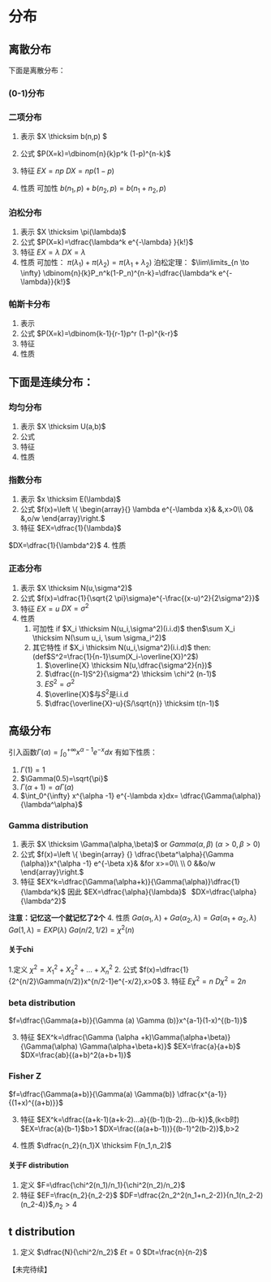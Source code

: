# 分布
## 离散分布
下面是离散分布：
### (0-1)分布
### 二项分布
1. 表示
$X \thicksim b(n,p) $
2. 公式
$P(X=k)=\dbinom{n}{k}p^k (1-p)^{n-k}$

3. 特征
$EX=np$
$DX=np(1-p)$
4. 性质
可加性
$b(n_1,p)+b(n_2,p)=b(n_1+n_2,p)$

### 泊松分布
1. 表示
$X \thicksim \pi(\lambda)$
2. 公式
$P(X=k)=\dfrac{\lambda^k e^{-\lambda} }{k!}$
3. 特征
$EX=\lambda$
$DX=\lambda$
4. 性质
可加性：
$\pi(\lambda_1)+\pi(\lambda_2)=\pi(\lambda_1+\lambda_2)$
泊松定理：
$\lim\limits_{n \to \infty} \dbinom{n}{k}P_n^k(1-P_n)^{n-k}=\dfrac{\lambda^k e^{-\lambda}}{k!}$

### 帕斯卡分布
1. 表示
2. 公式
$P(X=k)=\dbinom{k-1}{r-1}p^r (1-p)^{k-r}$
3. 特征
4. 性质



## 下面是连续分布：
### 均匀分布
1. 表示
$X \thicksim U(a,b)$
2. 公式
3. 特征
4. 性质

### 指数分布
1. 表示
$x \thicksim E(\lambda)$
2. 公式
$f(x)=\left \{ \begin{array}{}
  \lambda e^{-\lambda x}&   &,x>0\\
  0&  &,o/w
\end{array}\right.$
3. 特征
$EX=\dfrac{1}{\lambda}$

$DX=\dfrac{1}{\lambda^2}$
4. 性质

### 正态分布
1. 表示
$X \thicksim N(u,\sigma^2)$
2. 公式
$f(x)=\dfrac{1}{\sqrt{2 \pi}\sigma}e^{-\frac{(x-u)^2}{2\sigma^2}}$
3. 特征
$EX=u$
$DX=\sigma^2$
4. 性质
    1. 可加性
  if $X_i \thicksim N(u_i,\sigma^2)(i.i.d)$
  then$\sum X_i \thicksim N(\sum u_i, \sum \sigma_i^2)$
    2. 其它特性
    if $X_i \thicksim N(u_i,\sigma^2)(i.i.d)$
    then:(def$S^2=\frac{1}{n-1}\sum(X_i-\overline{X})^2$)
        1. $\overline{X} \thicksim N(u,\dfrac{\sigma^2}{n})$
        2. $\dfrac{(n-1)S^2}{\sigma^2} \thicksim \chi^2 (n-1)$
        3. $ES^2=\sigma^2$
        4. $\overline{X}$与$S^2$是i.i.d
        5. $\dfrac{\overline{X}-u}{S/\sqrt{n}} \thicksim t(n-1)$


## 高级分布
引入函数$\Gamma(\alpha)=\int_0^{+\infty} x^{\alpha-1}e^{- x}dx$
有如下性质：
1. $\Gamma(1)=1$
2. $\Gamma(0.5)=\sqrt{\pi}$
3. $\Gamma(\alpha+1)=\alpha\Gamma(\alpha)$
4. $\int_0^{\infty} x^{\alpha -1} e^{-\lambda x}dx= \dfrac{\Gamma(\alpha)}{\lambda^\alpha}$

### Gamma distribution
1. 表示
$X \thicksim \Gamma(\alpha,\beta)$ or $Gamma(\alpha,\beta)$
$(\alpha>0,\beta>0)$
2. 公式
$f(x)=\left \{ \begin{array} {}
\dfrac{\beta^\alpha}{\Gamma (\alpha)}x^{\alpha -1} e^{-\beta x}& &for x>=0\\
\\
0 &&o/w
\end{array}\right.$
3. 特征
$EX^k=\dfrac{\Gamma(\alpha+k)}{\Gamma(\alpha)}\dfrac{1}{\lambda^k}$
因此
 $EX=\dfrac{\alpha}{\lambda}$
 $\,$
 $DX=\dfrac{\alpha}{\lambda^2}$

**注意：记忆这一个就记忆了2个**
4. 性质
$Ga(\alpha_1,\lambda)+Ga(\alpha_2,\lambda)=Ga(\alpha_1+\alpha_2,\lambda)$
$Ga(1,\lambda)=EXP(\lambda)$
$Ga(n/2,1/2)=\chi^2(n)$
#### 关于chi
1.定义
$\chi^2=X_1^2+X_2^2+...+X_n^2$
2. 公式
$f(x)=\dfrac{1}{2^{n/2}\Gamma(n/2)}x^{n/2-1}e^{-x/2},x>0$
3. 特征
$E\chi^2=n$
$D\chi^2=2n$


### beta distribution
$f=\dfrac{\Gamma(a+b)}{\Gamma (a) \Gamma (b)}x^{a-1}(1-x)^{(b-1)}$

3. 特征
$EX^k=\dfrac{\Gamma (\alpha +k)\Gamma(\alpha+\beta)}{\Gamma(\alpha) \Gamma(\alpha+\beta+k)}$
$EX=\frac{a}{a+b}$
$DX=\frac{ab}{(a+b)^2(a+b+1)}$

### Fisher Z
$f=\dfrac{\Gamma(a+b)}{\Gamma(a) \Gamma(b)} \dfrac{x^{a-1}}{(1+x)^{(a+b)}}$

3. 特征
$EX^k=\dfrac{(a+k-1)(a+k-2)...a}{(b-1)(b-2)...(b-k)}$,(k<b时)
$EX=\frac{a}{b-1}$b>1
$DX=\frac{(a(a+b-1))}{(b-1)^2(b-2)}$,b>2

4. 性质
$\dfrac{n_2}{n_1}X \thicksim F(n_1,n_2)$

#### 关于F distribution
1. 定义
$F=\dfrac{\chi^2(n_1)/n_1}{\chi^2(n_2)/n_2}$
2. 特征
$EF=\frac{n_2}{n_2-2}$
$DF=\dfrac{2n_2^2(n_1+n_2-2)}{n_1(n_2-2)(n_2-4)}$,$n_2>4$

## t distribution
1. 定义
$\dfrac{N}{\chi^2/n_2}$
$Et=0$
$Dt=\frac{n}{n-2}$























【未完待续】
